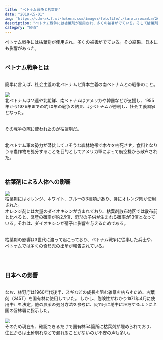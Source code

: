 ```yaml
---
title: "ベトナム戦争と枯葉剤"
date: "2019-05-01"
img: "https://cdn-ak.f.st-hatena.com/images/fotolife/t/tarotarosanba/20190501/20190501002820.jpg"
description: "ベトナム戦争には枯葉剤が使用され、多くの被害がでている。そして枯葉剤は日本にも影響を与えることとなった。"
category: "経済"
---
```


ベトナム戦争には枯葉剤が使用され、多くの被害がでている。その結果、日本にも影響があった。<br>
<br>

<h3><font size="4"><b>ベトナム戦争とは</b></font></h3><br>
簡単に言えば、社会主義の北ベトナムと資本主義の南ベトナムとの戦争のこと。<br>
<br>
<img src="https://cdn-ak.f.st-hatena.com/images/fotolife/t/tarotarosanba/20190501/20190501172327.jpg">
<br>
北ベトナムはソ連や北朝鮮、南ベトナムはアメリカや韓国などが支援し、1955年から1975年までの約20年の戦争の結果、北ベトナムが勝利し、社会主義国家となった。<br>
<br>
<br>
その戦争の際に使われたのが枯葉剤だ。<br>
<br>
<br>
北ベトナム軍の勢力が潜伏していそうな森林地帯で木々を枯死させ，食料となりうる農作物を処分することを目的としてアメリカ軍によって航空機から散布された。<br>
<br>
<br>
<h3><font size="4"><b>枯葉剤による人体への影響</b></font></h3>
<img src="https://cdn-ak.f.st-hatena.com/images/fotolife/t/tarotarosanba/20190501/20190501003057.jpg">
<br>
枯葉剤にはオレンジ、ホワイト、ブルーの3種類があり、特にオレンジ剤が使用された。<br>
オレンジ剤には大量のダイオキシンが含まれており、枯葉剤散布地区では散布前と比べると、流産の確率が約2.5倍、奇形の子供が生まれる確率が13倍となっている。それは、ダイオキシンが精子に影響を与えるためである。<br>
<br>
<br>
枯葉剤の影響は3世代に渡って起こっており、ベトナム戦争に従事した兵士や、ベトナムでは多くの奇形児の出産が報告されている。<br>
<br>
<br>
<br>
<h3><font size="4"><b>日本への影響</b></font></h3>
<br>
なお、林野庁は1960年代後半、スギなどの成長を阻む雑草を枯らすため、枯葉剤（245T）を国有林に使用していた。
しかし、危険性がわかり1971年4月に使用中止を決定。他の農薬の処分方法を参考に、同11月に地中に埋設するように全国の営林署に指示した。<br>
<br>
<img src="https://cdn-ak.f.st-hatena.com/images/fotolife/t/tarotarosanba/20190501/20190501003120.jpg">
<br>
そのため現在も、確認できるだけで国有林54箇所に枯葉剤が埋められており、住民からは土砂崩れなどで漏れることがないのか不安の声も多い。<br>
<br>
<br>
